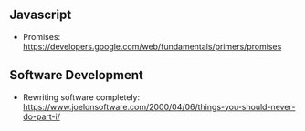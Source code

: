 

## Javascript
* Promises: https://developers.google.com/web/fundamentals/primers/promises

## Software Development
* Rewriting software completely: https://www.joelonsoftware.com/2000/04/06/things-you-should-never-do-part-i/
